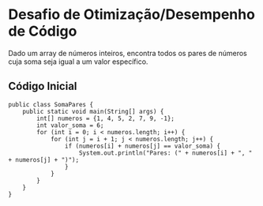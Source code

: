 # Desafio de Otimização/Desempenho de Código
Dado um array de números inteiros, encontra todos os pares de números cuja soma seja igual a um valor específico.

## Código Inicial

```
public class SomaPares {
    public static void main(String[] args) {
        int[] numeros = {1, 4, 5, 2, 7, 9, -1};
        int valor_soma = 6;
        for (int i = 0; i < numeros.length; i++) {
            for (int j = i + 1; j < numeros.length; j++) {
                if (numeros[i] + numeros[j] == valor_soma) {
                    System.out.println("Pares: (" + numeros[i] + ", " + numeros[j] + ")");
                }
            }
        }
    }
}
```
